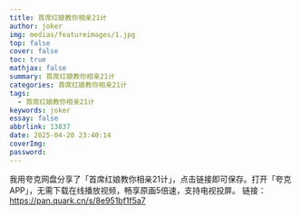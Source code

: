 ```yaml
---
title: 首席红娘教你相亲21计
author: joker
img: medias/featureimages/1.jpg
top: false
cover: false
toc: true
mathjax: false
summary: 首席红娘教你相亲21计
categories: 首席红娘教你相亲21计
tags:
  - 首席红娘教你相亲21计
keywords: joker
essay: false
abbrlink: 13837
date: 2025-04-20 23:40:14
coverImg:
password:
---
```


我用夸克网盘分享了「首席红娘教你相亲21计」，点击链接即可保存。打开「夸克APP」，无需下载在线播放视频，畅享原画5倍速，支持电视投屏。
链接：https://pan.quark.cn/s/8e951bf1f5a7
